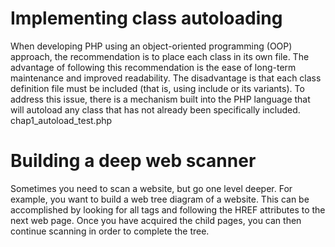 # Implementing class autoloading
When developing PHP using an object-oriented programming (OOP) approach, the
recommendation is to place each class in its own file. The advantage of following this
recommendation is the ease of long-term maintenance and improved readability. The
disadvantage is that each class definition file must be included (that is, using include or its
variants). To address this issue, there is a mechanism built into the PHP language that will
autoload any class that has not already been specifically included.
chap1_autoload_test.php

# Building a deep web scanner
Sometimes you need to scan a website, but go one level deeper. For example, you want to
build a web tree diagram of a website. This can be accomplished by looking for all <A> tags
and following the HREF attributes to the next web page. Once you have acquired the child
pages, you can then continue scanning in order to complete the tree.